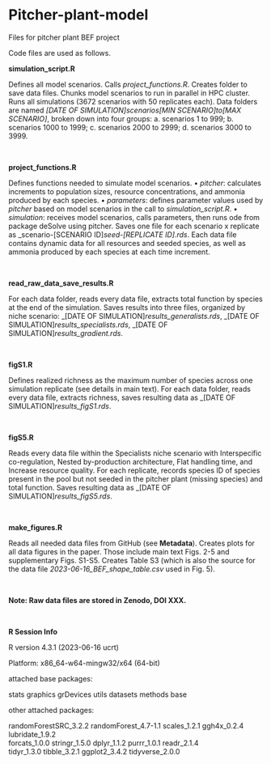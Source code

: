 # Pitcher-plant-model
Files for pitcher plant BEF project

Code files are used as follows.

**simulation_script.R**

Defines all model scenarios. Calls _project_functions.R_. Creates folder to save data files. Chunks model scenarios to run in parallel in HPC cluster. Runs all simulations (3672 scenarios with 50 replicates each). Data folders are named _[DATE OF SIMULATION]_scenarios_[MIN SCENARIO]_to_[MAX SCENARIO]_, broken down into four groups: a. scenarios 1 to 999; b. scenarios 1000 to 1999; c. scenarios 2000 to 2999; d. scenarios 3000 to 3999.

<br>

**project_functions.R**

Defines functions needed to simulate model scenarios.
•	_pitcher_: calculates increments to population sizes, resource concentrations, and ammonia produced by each species. 
•	_parameters_: defines parameter values used by _pitcher_ based on model scenarios in the call to _simulation_script.R_.
•	_simulation_: receives model scenarios, calls parameters, then runs ode from package deSolve using pitcher. Saves one file for each scenario x replicate as _scenario-[SCENARIO ID]_seed-[REPLICATE ID].rds_. Each data file contains dynamic data for all resources and seeded species, as well as ammonia produced by each species at each time increment. 

<br>

**read_raw_data_save_results.R**

For each data folder, reads every data file, extracts total function by species at the end of the simulation. Saves results into three files, organized by niche scenario: _[DATE OF SIMULATION]_results_generalists.rds_, _[DATE OF SIMULATION]_results_specialists.rds_, _[DATE OF SIMULATION]_results_gradient.rds_.

<br>

**figS1.R** 

Defines realized richness as the maximum number of species across one simulation replicate (see details in main text). For each data folder, reads every data file, extracts richness, saves resulting data as _[DATE OF SIMULATION]_results_figS1.rds_.

<br>

**figS5.R**

Reads every data file within the Specialists niche scenario with Interspecific co-regulation, Nested by-production architecture, Flat handling time, and Increase resource quality. For each replicate, records species ID of species present in the pool but not seeded in the pitcher plant (missing species) and total function. Saves resulting data as _[DATE OF SIMULATION]_results_figS5.rds_.

<br>

**make_figures.R**

Reads all needed data files from GitHub (see **Metadata**). Creates plots for all data figures in the paper. Those include main text Figs. 2-5 and supplementary Figs. S1-S5. Creates Table S3 (which is also the source for the data file _2023-06-16_BEF_shape_table.csv_ used in Fig. 5).

<br>

**Note: Raw data files are stored in Zenodo, DOI XXX.**

<br>

**R Session Info**

R version 4.3.1 (2023-06-16 ucrt)

Platform: x86_64-w64-mingw32/x64 (64-bit)

attached base packages:

stats     graphics  grDevices utils     datasets  methods   base     

other attached packages:

randomForestSRC_3.2.2 randomForest_4.7-1.1  scales_1.2.1          ggh4x_0.2.4           lubridate_1.9.2      
 forcats_1.0.0         stringr_1.5.0         dplyr_1.1.2           purrr_1.0.1           readr_2.1.4          
 tidyr_1.3.0           tibble_3.2.1          ggplot2_3.4.2         tidyverse_2.0.0      


